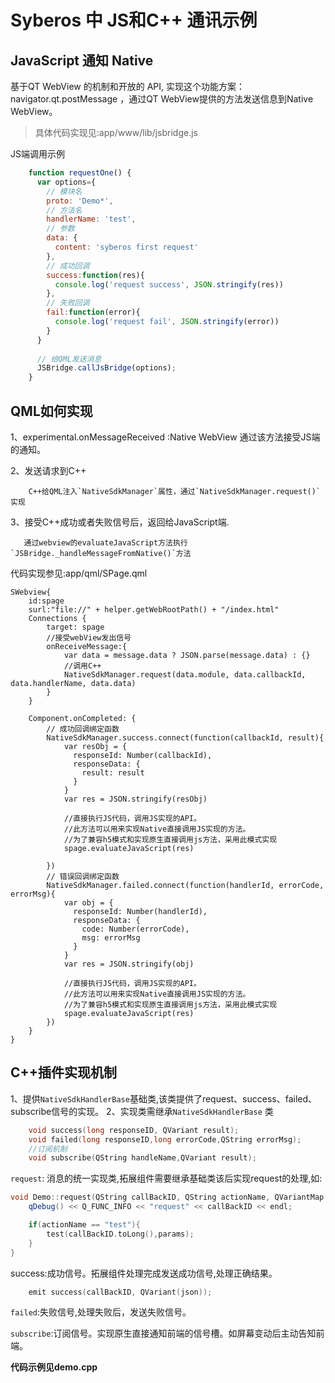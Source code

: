 # Syberos 中 JS和C++ 通讯示例

## JavaScript 通知 Native

基于QT WebView 的机制和开放的 API, 实现这个功能方案：
navigator.qt.postMessage ，通过QT WebView提供的方法发送信息到Native WebView。
> 具体代码实现见:app/www/lib/jsbridge.js


JS端调用示例
``` javascript
    function requestOne() {
      var options={
        // 模块名
        proto: 'Demo*',
        // 方法名
        handlerName: 'test',
        // 参数
        data: {
          content: 'syberos first request'
        },
        // 成功回调
        success:function(res){
          console.log('request success', JSON.stringify(res))
        },
        // 失败回调
        fail:function(error){
          console.log('request fail', JSON.stringify(error))
        }
      }
    
      // 给QML发送消息
      JSBridge.callJsBridge(options);
    }
```


## QML如何实现

1、experimental.onMessageReceived :Native WebView 通过该方法接受JS端的通知。

2、发送请求到C++  
  
        C++给QML注入`NativeSdkManager`属性，通过`NativeSdkManager.request()`实现
3、接受C++成功或者失败信号后，返回给JavaScript端. 
   
       通过webview的evaluateJavaScript方法执行`JSBridge._handleMessageFromNative()`方法

代码实现参见:app/qml/SPage.qml
```
SWebview{
    id:spage
    surl:"file://" + helper.getWebRootPath() + "/index.html"
    Connections {
        target: spage
        //接受webView发出信号
        onReceiveMessage:{
            var data = message.data ? JSON.parse(message.data) : {}
            //调用C++
            NativeSdkManager.request(data.module, data.callbackId, data.handlerName, data.data)
        }
    }

    Component.onCompleted: {
        // 成功回调绑定函数
        NativeSdkManager.success.connect(function(callbackId, result){
            var resObj = {
              responseId: Number(callbackId),
              responseData: {
                result: result
              }
            }
            var res = JSON.stringify(resObj)

            //直接执行JS代码，调用JS实现的API。
            //此方法可以用来实现Native直接调用JS实现的方法。
            //为了兼容h5模式和实现原生直接调用js方法，采用此模式实现
            spage.evaluateJavaScript(res)

        })
        // 错误回调绑定函数
        NativeSdkManager.failed.connect(function(handlerId, errorCode, errorMsg){
            var obj = {
              responseId: Number(handlerId),
              responseData: {
                code: Number(errorCode),
                msg: errorMsg
              }
            }
            var res = JSON.stringify(obj)

            //直接执行JS代码，调用JS实现的API。
            //此方法可以用来实现Native直接调用JS实现的方法。
            //为了兼容h5模式和实现原生直接调用js方法，采用此模式实现
            spage.evaluateJavaScript(res)
        })
    }
}
```


## C++插件实现机制


1、提供`NativeSdkHandlerBase`基础类,该类提供了request、success、failed、subscribe信号的实现。
2、实现类需继承`NativeSdkHandlerBase` 类


``` c++
    void success(long responseID, QVariant result);
    void failed(long responseID,long errorCode,QString errorMsg);
    //订阅机制
    void subscribe(QString handleName,QVariant result);
```

`request`: 消息的统一实现类,拓展组件需要继承基础类该后实现request的处理,如:

``` c++
void Demo::request(QString callBackID, QString actionName, QVariantMap params){
    qDebug() << Q_FUNC_INFO << "request" << callBackID << endl;

    if(actionName == "test"){
        test(callBackID.toLong(),params);
    }
}
```

success:成功信号。拓展组件处理完成发送成功信号,处理正确结果。

``` c++
    emit success(callBackID, QVariant(json));
```
`failed`:失败信号,处理失败后，发送失败信号。

`subscribe`:订阅信号。实现原生直接通知前端的信号槽。如屏幕变动后主动告知前端。

**代码示例见demo.cpp**


